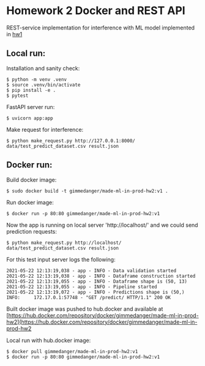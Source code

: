 # Homework 2 Docker and REST API

REST-service implementation for interference with ML model implemented in [hw1](https://github.com/made-ml-in-prod-2021/gimmedanger/tree/main/ml_prod_ready_example)

## Local run:

Installation and sanity check:
~~~
$ python -m venv .venv
$ source .venv/bin/activate
$ pip install -e .
$ pytest
~~~

FastAPI server run:
~~~
$ uvicorn app:app
~~~

Make request for interference:
~~~
$ python make_request.py http://127.0.0.1:8000/ data/test_predict_dataset.csv result.json
~~~

## Docker run:

Build docker image:
~~~
$ sudo docker build -t gimmedanger/made-ml-in-prod-hw2:v1 .
~~~

Run docker image:
~~~
$ docker run -p 80:80 gimmedanger/made-ml-in-prod-hw2:v1
~~~

Now the app is running on local server 'http://localhost/' and we could send prediction requests:
~~~
$ python make_request.py http://localhost/ data/test_predict_dataset.csv result.json
~~~

For this test input server logs the following:
~~~
2021-05-22 12:13:19,038 - app - INFO - Data validation started
2021-05-22 12:13:19,038 - app - INFO - Dataframe construction started
2021-05-22 12:13:19,055 - app - INFO - Dataframe shape is (50, 13)
2021-05-22 12:13:19,055 - app - INFO - Pipeline started
2021-05-22 12:13:19,072 - app - INFO - Predictions shape is (50,)
INFO:     172.17.0.1:57748 - "GET /predict/ HTTP/1.1" 200 OK
~~~

Built docker image was pushed to hub.docker and available at [https://hub.docker.com/repository/docker/gimmedanger/made-ml-in-prod-hw2](https://hub.docker.com/repository/docker/gimmedanger/made-ml-in-prod-hw2

Local run with hub.docker image:
~~~
$ docker pull gimmedanger/made-ml-in-prod-hw2:v1
$ docker run -p 80:80 gimmedanger/made-ml-in-prod-hw2:v1
~~~
